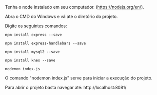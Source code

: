 Tenha o node instalado em seu computador. (https://nodejs.org/en/).

Abra o CMD do Windows e vá até o diretório do projeto.

Digite os seguintes comandos:

`npm install express --save`

`npm install express-handlebars --save`

`npm install mysql2 --save`

`npm install knex --save`

`nodemon index.js`

O comando "nodemon index.js" serve para iniciar a execução do projeto.

Para abrir o projeto basta navegar até: http://localhost:8081/
